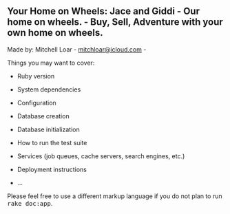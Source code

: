 ## Your Home on Wheels: Jace and Giddi - Our home on wheels. - Buy, Sell, Adventure with your own home on wheels.

Made by: Mitchell Loar - mitchloar@icloud.com - 

Things you may want to cover:

* Ruby version

* System dependencies

* Configuration

* Database creation

* Database initialization

* How to run the test suite

* Services (job queues, cache servers, search engines, etc.)

* Deployment instructions

* ...


Please feel free to use a different markup language if you do not plan to run
<tt>rake doc:app</tt>.
